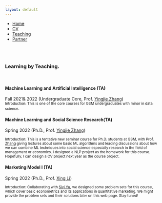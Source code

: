```yaml
---
layout: default
---  
```

 
 <ul>
 <li><a href="./">Home</a></li>
 <li><a href="./assets/files/CV.pdf">CV</a></li>
 <li><a href="./teaching.html">Teaching</a></li>
 <li><a href="https://siyiyu.com">Partner</a></li>
 </ul>

<br>
<br>

<div>
<h3>Learning by Teaching.</h3>
<br>
 
<p><h4>Machine Learning and Artificial Intelligence (TA) </h4>
Fall 2021& 2022 (Undergraduate Core, Prof. <a href= "https://sites.google.com/view/yingjiezhang/home">Yingjie Zhang</a>)<br>
<small>Introduction: This is one of the core courses for GSM undergraduates with minor in data science</small>.
 </p>

<p><h4>Machine Learning and Social Science Research(TA)</h4>
Spring 2022 (Ph.D., Prof. <a href= "https://sites.google.com/view/yingjiezhang/home">Yingjie Zhang</a>)<br>

<small>Introduction: This is a tentative new seminar course for Ph.D. students at GSM, with Prof. <a href= "https://sites.google.com/view/yingjiezhang/home">Zhang</a> giving lectures about some basic ML algorithms and leading discussions about how we can combine ML techniques into social science especially research in the field of management or economics. I designed a NLP project as the homework for this course. Hopefully, I can design a CV project next year as the course project.</small>
</p>

<p><h4>Marketing Model I (TA)</h4>
Spring 2022 (Ph.D., Prof. <a href= "https://en.gsm.pku.edu.cn/conjsxq.jsp?urltype=tree.TreeTempUrl&wbtreeid=1099&user_id=xingli">Xing Li</a>)<br>

<small>Introduction: Collaborating with <a href = "https://siyiyu.com">Siyi Yu</a>, we designed some problem sets for this course, which cover basic econometrics and its applications in quantitative marketing. We might provide the problem sets and their solutions later on this web page. Stay tuned!</small>
</p>
 

</div>
